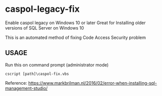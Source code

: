 # caspol-legacy-fix
Enable caspol legacy on Windows 10 or later
Great for Installing older versions of SQL Server on Windows 10

This is an automated method of fixing Code Access Security problem

## USAGE
Run this on command prompt (administrator mode)

``cscript [path]\caspol-fix.vbs``

Reference: https://www.markbrilman.nl/2016/02/error-when-installing-sql-management-studio/
